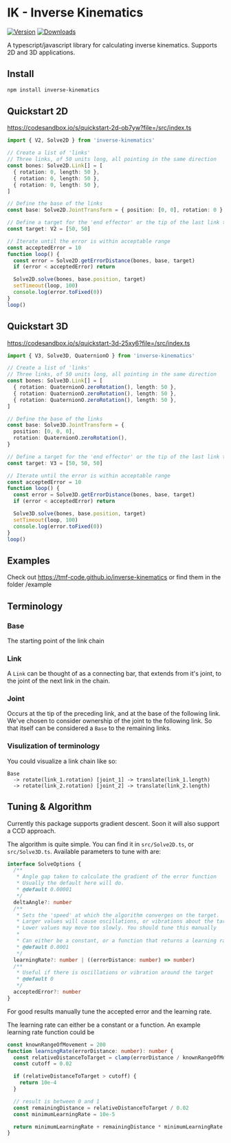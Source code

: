 # IK - Inverse Kinematics

[![Version](https://img.shields.io/npm/v/inverse-kinematics)](https://npmjs.com/package/inverse-kinematics)
[![Downloads](https://img.shields.io/npm/dt/inverse-kinematics.svg)](https://npmjs.com/package/inverse-kinematics)

A typescript/javascript library for calculating inverse kinematics. Supports 2D and 3D applications.

## Install

```bash
npm install inverse-kinematics
```

## Quickstart 2D

https://codesandbox.io/s/quickstart-2d-ob7yw?file=/src/index.ts

```ts
import { V2, Solve2D } from 'inverse-kinematics'

// Create a list of 'links'
// Three links, of 50 units long, all pointing in the same direction
const bones: Solve2D.Link[] = [
  { rotation: 0, length: 50 },
  { rotation: 0, length: 50 },
  { rotation: 0, length: 50 },
]

// Define the base of the links
const base: Solve2D.JointTransform = { position: [0, 0], rotation: 0 }

// Define a target for the 'end effector' or the tip of the last link to move to
const target: V2 = [50, 50]

// Iterate until the error is within acceptable range
const acceptedError = 10
function loop() {
  const error = Solve2D.getErrorDistance(bones, base, target)
  if (error < acceptedError) return

  Solve2D.solve(bones, base.position, target)
  setTimeout(loop, 100)
  console.log(error.toFixed(0))
}
loop()
```

## Quickstart 3D

https://codesandbox.io/s/quickstart-3d-25xy6?file=/src/index.ts

```ts
import { V3, Solve3D, QuaternionO } from 'inverse-kinematics'

// Create a list of 'links'
// Three links, of 50 units long, all pointing in the same direction
const bones: Solve3D.Link[] = [
  { rotation: QuaternionO.zeroRotation(), length: 50 },
  { rotation: QuaternionO.zeroRotation(), length: 50 },
  { rotation: QuaternionO.zeroRotation(), length: 50 },
]

// Define the base of the links
const base: Solve3D.JointTransform = {
  position: [0, 0, 0],
  rotation: QuaternionO.zeroRotation(),
}

// Define a target for the 'end effector' or the tip of the last link to move to
const target: V3 = [50, 50, 50]

// Iterate until the error is within acceptable range
const acceptedError = 10
function loop() {
  const error = Solve3D.getErrorDistance(bones, base, target)
  if (error < acceptedError) return

  Solve3D.solve(bones, base.position, target)
  setTimeout(loop, 100)
  console.log(error.toFixed(0))
}
loop()
```

## Examples

Check out https://tmf-code.github.io/inverse-kinematics or find them in the folder /example

## Terminology

### Base

The starting point of the link chain

### Link

A `Link` can be thought of as a connecting bar, that extends from it's joint, to the joint of the next link in the chain.

### Joint

Occurs at the tip of the preceding link, and at the base of the following link. We've chosen to consider ownership of the joint to the following link. So that itself can be considered a `Base` to the remaining links.

### Visulization of terminology

You could visualize a link chain like so:

```
Base
  -> rotate(link_1.rotation) [joint_1] -> translate(link_1.length)
  -> rotate(link_2.rotation) [joint_2] -> translate(link_2.length)
```

## Tuning & Algorithm

Currently this package supports gradient descent. Soon it will also support a CCD approach.

The algorithm is quite simple. You can find it in `src/Solve2D.ts`, or `src/Solve3D.ts`. Available parameters to tune with are:

```ts
interface SolveOptions {
  /**
   * Angle gap taken to calculate the gradient of the error function
   * Usually the default here will do.
   * @default 0.00001
   */
  deltaAngle?: number
  /**
   * Sets the 'speed' at which the algorithm converges on the target.
   * Larger values will cause oscillations, or vibrations about the target
   * Lower values may move too slowly. You should tune this manually
   *
   * Can either be a constant, or a function that returns a learning rate
   * @default 0.0001
   */
  learningRate?: number | ((errorDistance: number) => number)
  /**
   * Useful if there is oscillations or vibration around the target
   * @default 0
   */
  acceptedError?: number
}
```

For good results manually tune the accepted error and the learning rate.

The learning rate can either be a constant or a function. An example learning rate function could be

```ts
const knownRangeOfMovement = 200
function learningRate(errorDistance: number): number {
  const relativeDistanceToTarget = clamp(errorDistance / knownRangeOfMovement, 0, 1)
  const cutoff = 0.02

  if (relativeDistanceToTarget > cutoff) {
    return 10e-4
  }

  // result is between 0 and 1
  const remainingDistance = relativeDistanceToTarget / 0.02
  const minimumLearningRate = 10e-5

  return minimumLearningRate + remainingDistance * minimumLearningRate
}
```

